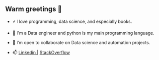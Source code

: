 ## Warm greetings 👋

- ⚡ I love programming, data science, and especially books.
- 🤔 I'm a Data engineer and python is my main programming language.
- 🔭 I’m open to collaborate on Data science and automation projects.


- 📫 <a href= "https://www.linkedin.com/in/mohamed-laroussi-metoui-590125183/" > Linkedin </a> | 
<a href= "https://www.linkedin.com/in/mohamed-laroussi-metoui-590125183/" > StackOverflow </a>


<!--
**metoui-tude/metoui-tude** is a ✨ _special_ ✨ repository because its `README.md` (this file) appears on your GitHub profile.

Here are some ideas to get you started:

- 🔭 I’m currently working on ...
- 🌱 I’m currently learning ...
- 👯 I’m looking to collaborate on ...
- 🤔 I’m looking for help with ...
- 💬 Ask me about ...
- 📫 How to reach me: ...
- 😄 Pronouns: ...
- ⚡ Fun fact: ...
-->
